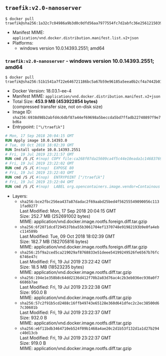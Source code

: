 ## `traefik:v2.0-nanoserver`

```console
$ docker pull traefik@sha256:1a32c7c04986a9b3d0c0dfd56aa7977554fc7d2abfc36e2561215039628867c8
```

-	Manifest MIME: `application/vnd.docker.distribution.manifest.list.v2+json`
-	Platforms:
	-	windows version 10.0.14393.2551; amd64

### `traefik:v2.0-nanoserver` - windows version 10.0.14393.2551; amd64

```console
$ docker pull traefik@sha256:51b1541a7f22e646721186bc5a67b59e96185a5eea0b2cf4a7442b01af4d8af7
```

-	Docker Version: 18.03.1-ee-4
-	Manifest MIME: `application/vnd.docker.distribution.manifest.v2+json`
-	Total Size: **453.9 MB (453922854 bytes)**  
	(compressed transfer size, not on-disk size)
-	Image ID: `sha256:6938d98b2abfd4c6dbf87a44ef69698a5beccda5bd7ffadb22740897f9e7bd6a`
-	Entrypoint: `["\/traefik"]`

```dockerfile
# Mon, 17 Sep 2018 20:04:15 GMT
RUN Apply image 10.0.14393.0
# Tue, 09 Oct 2018 18:02:39 GMT
RUN Install update 10.0.14393.2551
# Fri, 19 Jul 2019 23:21:57 GMT
RUN cmd /S /C #(nop) COPY file:ca268f07da15609ca4f5c44e10eada1c1468376908d6bcf1d13b5b58dc87fcce in \traefik.exe 
# Fri, 19 Jul 2019 23:22:02 GMT
RUN cmd /S /C #(nop)  EXPOSE 80
# Fri, 19 Jul 2019 23:22:03 GMT
RUN cmd /S /C #(nop)  ENTRYPOINT ["/traefik"]
# Fri, 19 Jul 2019 23:22:04 GMT
RUN cmd /S /C #(nop)  LABEL org.opencontainers.image.vendor=Containous org.opencontainers.image.url=https://traefik.io org.opencontainers.image.title=Traefik org.opencontainers.image.description=A modern reverse-proxy org.opencontainers.image.version=v2.0.0-beta1 org.opencontainers.image.documentation=https://docs.traefik.io
```

-	Layers:
	-	`sha256:bce2fbc256ea437a87dadac2f69aabd25bed4f56255549090056c1131fad0277`  
		Last Modified: Mon, 17 Sep 2018 20:04:15 GMT  
		Size: 252.7 MB (252691002 bytes)  
		MIME: application/vnd.docker.image.rootfs.foreign.diff.tar.gzip
	-	`sha256:6f2071dcd7294537bba55b3061704ef1370748e91982193b9e0fa4ebc114589b`  
		Last Modified: Tue, 09 Oct 2018 18:02:39 GMT  
		Size: 182.7 MB (182705816 bytes)  
		MIME: application/vnd.docker.image.rootfs.foreign.diff.tar.gzip
	-	`sha256:25f9a2ced5ca219029af8768833e51deee54199249526fe6567b76fc6746e47c`  
		Last Modified: Fri, 19 Jul 2019 23:22:42 GMT  
		Size: 18.5 MB (18523235 bytes)  
		MIME: application/vnd.docker.image.rootfs.diff.tar.gzip
	-	`sha256:194e1e358b8c64dd2136d412f70b2a83d76ac4c2b3eb036ec930a0f76686b7ae`  
		Last Modified: Fri, 19 Jul 2019 23:22:38 GMT  
		Size: 950.0 B  
		MIME: application/vnd.docker.image.rootfs.diff.tar.gzip
	-	`sha256:57c2f91b5cd2488c16ffb49743e65128e360d641dfec2c2ec38500d67c30601b`  
		Last Modified: Fri, 19 Jul 2019 23:22:37 GMT  
		Size: 932.0 B  
		MIME: application/vnd.docker.image.rootfs.diff.tar.gzip
	-	`sha256:e6f11bdb3464710eb524f09b1468a4ae20c2d1b53f132d1a1d27b294c40d13cb`  
		Last Modified: Fri, 19 Jul 2019 23:22:37 GMT  
		Size: 919.0 B  
		MIME: application/vnd.docker.image.rootfs.diff.tar.gzip
